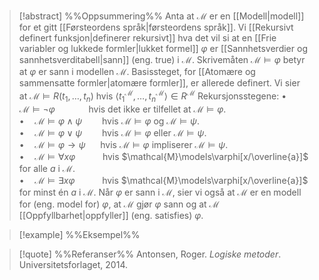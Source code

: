 
> [!abstract] %%Oppsummering%%
> Anta at $\mathcal{M}$ er en [[Modell|modell]] for et gitt [[Førsteordens språk|førsteordens språk]]. Vi [[Rekursivt definert funksjon|definerer rekursivt]] hva det vil si at en [[Frie variabler og lukkede formler|lukket formel]] $\varphi$ er [[Sannhetsverdier og sannhetsverditabell|sann]] (eng. true) i $\mathcal{M}$. Skrivemåten $\mathcal{M}\models \varphi$ betyr at $\varphi$ er sann i modellen $\mathcal{M}$. Basissteget, for [[Atomære og sammensatte formler|atomære formler]], er allerede definert. Vi sier at $\mathcal{M}\models R(t_{1},\ldots,t_{n})$ hvis $\langle t_{1}^{\mathcal{M}},\ldots,t_n^{\mathcal{M}}\rangle\in R^{\mathcal{M}}$ Rekursjonsstegene:
> $\bullet\quad \mathcal{M}\models\neg\varphi\qquad\quad\:\!$hvis det ikke er tilfellet at $\mathcal{M}\models\varphi$.  
> $\bullet\quad \mathcal{M}\models\varphi\wedge\psi\qquad$hvis $\mathcal{M}\models\varphi$ og $\mathcal{M}\models\psi$.  
> $\bullet\quad \mathcal{M}\models\varphi\vee\psi\qquad$hvis $\mathcal{M}\models\varphi$ eller $\mathcal{M}\models\psi$.  
> $\bullet\quad \mathcal{M}\models\varphi\to\psi\quad\;\;$hvis $\mathcal{M}\models\varphi$ impliserer $\mathcal{M}\models\psi$.  
> $\bullet\quad \mathcal{M}\models\forall x\varphi\qquad\:\:\:$hvis $\mathcal{M}\models\varphi[x/\overline{a}]$ for alle $a$ i $\mathcal{M}$.  
> $\bullet\quad \mathcal{M}\models\exists x\varphi\qquad\:\:\:$hvis $\mathcal{M}\models\varphi[x/\overline{a}]$ for minst én $a$ i $\mathcal{M}$. 
> Når $\varphi$ er sann i $\mathcal{M}$, sier vi også at $\mathcal{M}$ er en modell for (eng. model for) $\varphi$, at $\mathcal{M}$ gjør $\varphi$ sann og at $\mathcal{M}$ [[Oppfyllbarhet|oppfyller]] (eng. satisfies) $\varphi$. 


> [!example] %%Eksempel%%
> 

> [!quote] %%Referanser%%
> Antonsen, Roger. *Logiske metoder*. Universitetsforlaget, 2014. 


